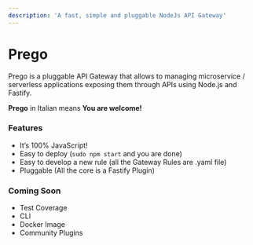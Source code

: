 ```yaml
---
description: 'A fast, simple and pluggable NodeJs API Gateway'
---
```


# Prego

Prego is a pluggable API Gateway that allows to managing microservice / serverless applications exposing them through APIs using Node.js and Fastify.

**Prego** in Italian means **You are welcome!**

### Features

* It’s 100% JavaScript!
* Easy to deploy \(`sudo npm start` and you are done\)
* Easy to develop a new rule \(all the Gateway Rules are .yaml file\)
* Pluggable \(All the core is a Fastify Plugin\)

### Coming Soon <a id="coming-soon"></a>

* Test Coverage
* CLI
* Docker Image
* Community Plugins





